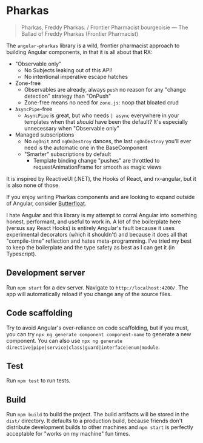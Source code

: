 # Pharkas

> Pharkas, Freddy Pharkas. / Frontier Pharmacist bourgeoisie — The Ballad of Freddy Pharkas (Frontier Pharmacist)

The `angular-pharkas` library is a wild, frontier pharmacist approach to building Angular components, in that it is all about that RX:

- "Observable only"
  - No Subjects leaking out of this API!
  - No intentional imperative escape hatches
- Zone-free
  - Observables are already, always `push` no reason for any "change detection" strategy than "OnPush"
  - Zone-free means no need for `zone.js`: noop that bloated crud
- `AsyncPipe`-free
  - `AsyncPipe` is great, but who needs `| async` everywhere in your templates when that _should_ have been the default? It's especially
    unnecessary when "Observable only"
- Managed subscriptions
  - No `ngOnit` and `ngOnDestroy` dances, the last `ngOnDestroy` you'll ever need is the automatic one in the BaseComponent
  - "Smarter" subscriptions by default
    - Template binding change "pushes" are throttled to requestAnimationFrame for smooth as magic views

It is inspired by ReactiveUI (.NET), the Hooks of React, and rx-angular, but it is also none of those.

If you enjoy writing Pharkas components and are looking to expand outside of Angular, consider
[Butterfloat](https://worldmaker.net/butterfloat/).

I hate Angular and this library is my attempt to corral Angular into something honest, performant, and useful to work in. A lot of the
boilerplate here (versus say React Hooks) is entirely Angular's fault because it uses experimental decorators (which it shouldn't) and
because it does all that "compile-time" reflection and hates meta-programming. I've tried my best to keep the boilerplate and the type
safety as best as I can get it (in Typescript).

## Development server

Run `npm start` for a dev server. Navigate to `http://localhost:4200/`. The app will automatically reload if you change any of the source files.

## Code scaffolding

Try to avoid Angular's over-reliance on code scaffolding, but if you must, you can try `npx ng generate component component-name` to generate a new component. You can also use `npx ng generate directive|pipe|service|class|guard|interface|enum|module`.

## Test

Run `npm test` to run tests.

## Build

Run `npm build` to build the project. The build artifacts will be stored in the `dist/` directory. It defaults to a production build, because friends don't distribute development builds to other machines and `npm start` is perfectly acceptable for "works on my machine" fun times.
